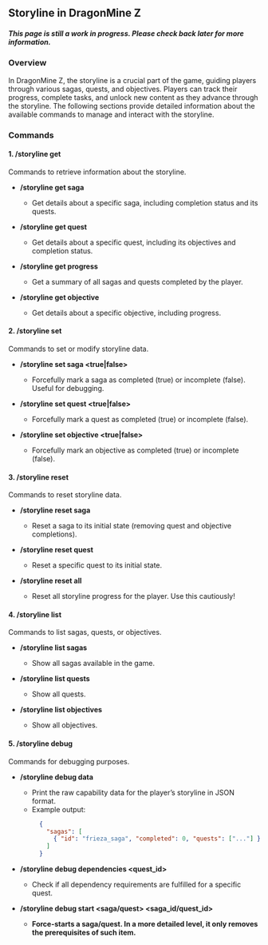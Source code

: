 ## **Storyline in DragonMine Z**

##### This page is still a work in progress. Please check back later for more information.

### **Overview**

In DragonMine Z, the storyline is a crucial part of the game, guiding players
through various sagas, quests, and objectives. Players can track their progress,
complete tasks, and unlock new content as they advance through the storyline.
The following sections provide detailed information about the available commands to manage
and interact with the storyline.

### **Commands**

#### **1. /storyline get**

Commands to retrieve information about the storyline.

- **/storyline get saga <id>**

  - Get details about a specific saga, including completion status and its quests.
- **/storyline get quest <id>**

  - Get details about a specific quest, including its objectives and completion status.
- **/storyline get progress**

  - Get a summary of all sagas and quests completed by the player.
- **/storyline get objective <id>**

  - Get details about a specific objective, including progress.

#### **2. /storyline set**

Commands to set or modify storyline data.

- **/storyline set saga <id> <true|false>**

  - Forcefully mark a saga as completed (true) or incomplete (false). Useful for debugging.
- **/storyline set quest <id> <true|false>**

  - Forcefully mark a quest as completed (true) or incomplete (false).
- **/storyline set objective <id> <true|false>**

  - Forcefully mark an objective as completed (true) or incomplete (false).

#### **3. /storyline reset**

Commands to reset storyline data.

- **/storyline reset saga <id>**

  - Reset a saga to its initial state (removing quest and objective completions).
- **/storyline reset quest <id>**

  - Reset a specific quest to its initial state.
- **/storyline reset all**

  - Reset all storyline progress for the player. Use this cautiously!

#### **4. /storyline list**

Commands to list sagas, quests, or objectives.

- **/storyline list sagas**

  - Show all sagas available in the game.
- **/storyline list quests**

  - Show all quests.
- **/storyline list objectives**

  - Show all objectives.

#### **5. /storyline debug**

Commands for debugging purposes.

- **/storyline debug data**

  - Print the raw capability data for the player’s storyline in JSON format.
  - Example output:
    ```json
      {
        "sagas": [
          { "id": "frieza_saga", "completed": 0, "quests": ["..."] }
        ]
      }
    ```
- **/storyline debug dependencies <quest_id>**

  - Check if all dependency requirements are fulfilled for a specific quest.
- **/storyline debug start <saga/quest> <saga_id/quest_id>**

  - **Force-starts a saga/quest. In a more detailed level, it only removes the prerequisites of such item.**
